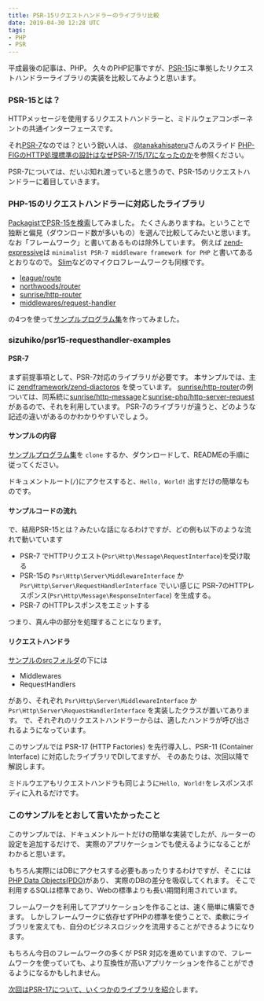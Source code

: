 ```yaml
---
title: PSR-15リクエストハンドラーのライブラリ比較
date: 2019-04-30 12:28 UTC
tags:
- PHP
- PSR
---
```


平成最後の記事は、PHP。
久々のPHP記事ですが、[PSR-15](https://www.php-fig.org/psr/psr-15)に準拠したリクエストハンドラーライブラリの実装を比較してみようと思います。

### PSR-15とは？

HTTPメッセージを使用するリクエストハンドラーと、ミドルウェアコンポーネントの共通インターフェースです。

それ[PSR-7](http://www.php-fig.org/psr/psr-7/)なのでは？という鋭い人は、
[@tanakahisateru](https://twitter.com/tanakahisateru)さんのスライド
[PHP-FIGのHTTP処理標準の設計はなぜPSR-7/15/17になったのか](https://speakerdeck.com/tanakahisateru/17ninatutafalseka)を参照ください。

PSR-7については、だいぶ知れ渡っていると思うので、PSR-15のリクエストハンドラーに着目していきます。

### PHP-15のリクエストハンドラーに対応したライブラリ

[PackagistでPSR-15を検索](https://packagist.org/?query=PSR-15&tags=psr-15)してみました。
たくさんありますね。ということで独断と偏見（ダウンロード数が多いもの）を選んで比較してみたいと思います。
なお「フレームワーク」と書いてあるものは除外しています。
例えば [zend-expressive](https://github.com/zendframework/zend-expressive)は `minimalist PSR-7 middleware framework for PHP` と書いてあるとおりなので。
[Slim](http://www.slimframework.com/)などのマイクロフレームワークも同様です。

- [league/route](https://github.com/thephpleague/route)
- [northwoods/router](https://github.com/northwoods/router)
- [sunrise/http-router](https://github.com/sunrise-php/http-router)
- [middlewares/request-handler](https://github.com/middlewares/request-handler)

の4つを使って[サンプルプログラム集](https://github.com/sizuhiko/psr15-requesthandler-examples)を作ってみました。

### sizuhiko/psr15-requesthandler-examples

#### PSR-7

まず前提事項として、PSR-7対応のライブラリが必要です。
本サンプルでは、主に [zendframework/zend-diactoros](https://github.com/zendframework/zend-diactoros) を使っています。
[sunrise/http-router](https://github.com/sunrise-php/http-router)の例ついては、同系統に[sunrise/http-message](https://github.com/sunrise-php/http-message)と[sunrise-php/http-server-request](https://github.com/sunrise-php/http-server-request)があるので、それを利用しています。
PSR-7のライブラリが違うと、どのような記述の違いがあるのかわかりやすいでしょう。

#### サンプルの内容

[サンプルプログラム集](https://github.com/sizuhiko/psr15-requesthandler-examples)を `clone` するか、ダウンロードして、READMEの手順に従ってください。

ドキュメントルート(`/`)にアクセスすると、`Hello, World!` 出すだけの簡単なものです。

#### サンプルコードの流れ

で、結局PSR-15とは？みたいな話になるわけですが、どの例も以下のような流れで動いています

- PSR-7 でHTTPリクエスト(`Psr\Http\Message\RequestInterface`)を受け取る
- PSR-15の `Psr\Http\Server\MiddlewareInterface` か `Psr\Http\Server\RequestHandlerInterface` でいい感じに PSR-7のHTTPレスポンス(`Psr\Http\Message\ResponseInterface`) を生成する。
- PSR-7 のHTTPレスポンスをエミットする

つまり、真ん中の部分を処理することになります。

#### リクエストハンドラ

[サンプルのsrcフォルダ](https://github.com/sizuhiko/psr15-requesthandler-examples/tree/master/src)の下には

- Middlewares
- RequestHandlers

があり、それぞれ `Psr\Http\Server\MiddlewareInterface` か `Psr\Http\Server\RequestHandlerInterface` を実装したクラスが置いてあります。
で、それぞれのリクエストハンドラーからは、適したハンドラが呼び出されるようになっています。

このサンプルでは PSR-17 (HTTP Factories) を先行導入し、PSR-11 (Container Interface) に対応したライブラリでDIしてますが、
そのあたりは、次回以降で解説します。

ミドルウエアもリクエストハンドラも同じように`Hello, World!`をレスポンスボディに入れるだけです。

### このサンプルをとおして言いたかったこと

このサンプルでは、ドキュメントルートだけの簡単な実装でしたが、ルーターの設定を追加するだけで、
実際のアプリケーションでも使えるようになることがわかると思います。

もちろん実際にはDBにアクセスする必要もあったりするわけですが、そこには[PHP Data Objects(PDO)](https://www.php.net/manual/ja/intro.pdo.php)があり、
実際のDBの差分を吸収してくれます。
そこで利用するSQLは標準であり、Webの標準よりも長い期間利用されています。

フレームワークを利用してアプリケーションを作ることは、速く簡単に構築できます。
しかしフレームワークに依存せずPHPの標準を使うことで、柔軟にライブラリを変えても、自分のビジネスロジックを流用することができるようになります。

もちろん今日のフレームワークの多くが PSR 対応を進めていますので、フレームワークを使っていても、より互換性が高いアプリケーションを作ることができるようになるかもしれません。

[次回はPSR-17について、いくつかのライブラリを紹介](/2019/05/01/psr-17-libraries.html)します。
